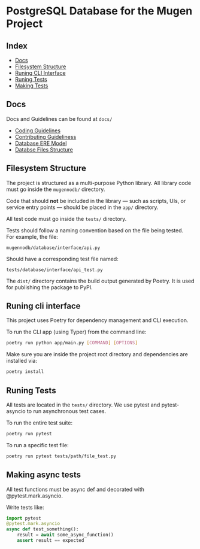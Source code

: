# PostgreSQL Database for the Mugen Project

## Index
- [Docs](#docs)
- [Filesystem Structure](#filesystem-structure)
- [Runing CLI Interface](#runing-cli-interface)
- [Runing Tests](#runing-tests)
- [Making Tests](#making-async-tests)

## Docs
Docs and Guidelines can be found at `docs/`
- [Coding Guidelines](./docs/CODING_GUIDELINES.md)
- [Contributing Guideliness](./docs/PULL_REQUEST_GUIDELINES.md)
- [Database ERE Model](./docs/mugen_ere.jpg)
- [Databse Files Structure](./docs/DATABASE_STRUCTURE.md)

## Filesystem Structure

The project is structured as a multi-purpose Python library. All library code must go inside the `mugennodb/` directory.

Code that should **not** be included in the library — such as scripts, UIs, or service entry points — should be placed in the `app/` directory.

All test code must go inside the `tests/` directory.

Tests should follow a naming convention based on the file being tested.  
For example, the file:

`mugennodb/database/interface/api.py`

Should have a corresponding test file named:

`tests/database/interface/api_test.py`

The `dist/` directory contains the build output generated by Poetry.
It is used for publishing the package to PyPI.

## Runing cli interface
This project uses Poetry for dependency management and CLI execution.

To run the CLI app (using Typer) from the command line:

```bash
poetry run python app/main.py [COMMAND] [OPTIONS]
```

Make sure you are inside the project root directory and dependencies are installed via:

```bash
poetry install
```

## Runing Tests

All tests are located in the `tests/` directory.
We use pytest and pytest-asyncio to run asynchronous test cases.

To run the entire test suite:

```bash
poetry run pytest
```

To run a specific test file:
```bash
poetry run pytest tests/path/file_test.py
```

## Making async tests

All test functions must be async def and decorated with @pytest.mark.asyncio.

Write tests like:

```python
import pytest
@pytest.mark.asyncio
async def test_something():
    result = await some_async_function()
    assert result == expected
```
